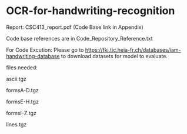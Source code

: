 # OCR-for-handwriting-recognition

Report: CSC413_report.pdf (Code Base link in Appendix)

Code base references are in Code_Repository_Reference.txt

For Code Excution:
Please go to https://fki.tic.heia-fr.ch/databases/iam-handwriting-database to download datasets for model to evaluate.

files needed:

ascii.tgz

formsA-D.tgz

formsE-H.tgz

formsI-Z.tgz

lines.tgz
